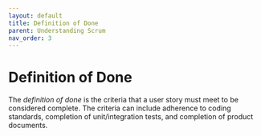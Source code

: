 ```yaml
---
layout: default
title: Definition of Done
parent: Understanding Scrum
nav_order: 3
---
```


# Definition of Done

The _definition of done_ is the criteria that a user story must meet to be considered complete. The criteria can include adherence to coding standards, 
completion of unit/integration tests, and completion of product documents.
